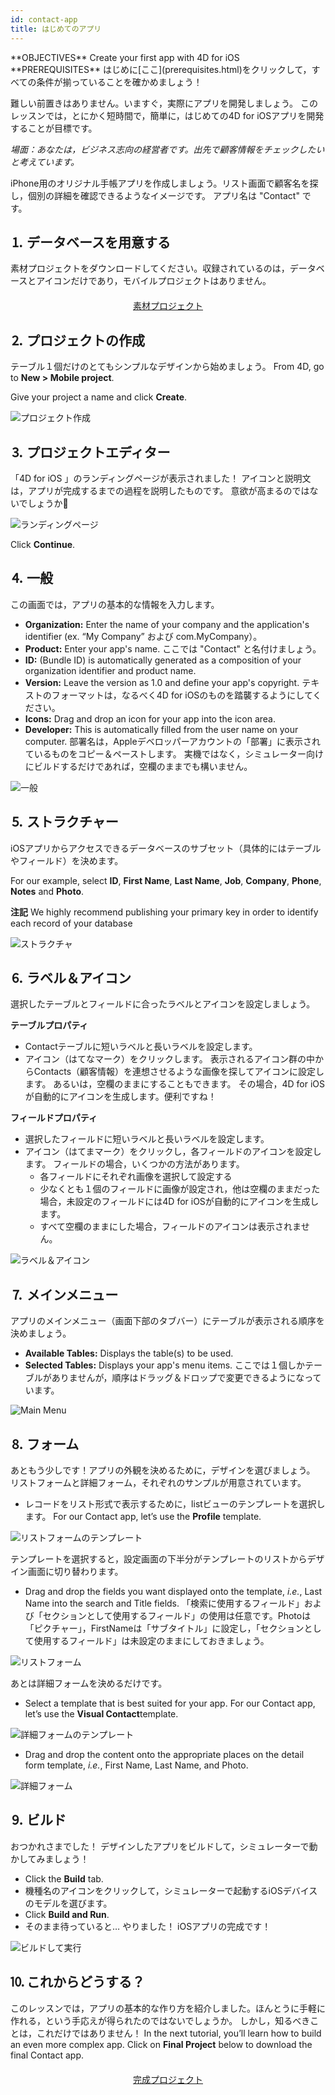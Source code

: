 ```yaml
---
id: contact-app
title: はじめてのアプリ
---
```


<div class = "objectives">
**OBJECTIVES**
Create your first app with 4D for iOS</div> <div class = "prerequisites">
**PREREQUISITES**
はじめに[ここ](prerequisites.html)をクリックして，すべての条件が揃っていることを確かめましょう！</div>

難しい前置きはありません。いますぐ，実際にアプリを開発しましょう。 このレッスンでは，とにかく短時間で，簡単に，はじめての4D for iOSアプリを開発することが目標です。

*場面：あなたは，ビジネス志向の経営者です。出先で顧客情報をチェックしたいと考えています。*

iPhone用のオリジナル手帳アプリを作成しましょう。リスト画面で顧客名を探し，個別の詳細を確認できるようなイメージです。 アプリ名は "Contact" です。

## ⒈ データベースを用意する
素材プロジェクトをダウンロードしてください。収録されているのは，データベースとアイコンだけであり，モバイルプロジェクトはありません。

<div style="text-align: center; margin-top: 20px">
  <p spaces-before="0">
    <a class="button"
href="https://github.com/4d-for-ios/tutorial-ContactApp/archive/acbb699c3c9d9edd3a8bbb715e87c17140b7e15f.zip">素材プロジェクト</a>
  </p>
</div>

## ⒉ プロジェクトの作成

テーブル１個だけのとてもシンプルなデザインから始めましょう。 From 4D, go to **New > Mobile project**.

Give your project a name and click **Create**.

![プロジェクト作成](assets/en/contact-app/Project-creation-4D-for-iOS.png)

## ⒊ プロジェクトエディター

「4D for iOS 」のランディングページが表示されました！ アイコンと説明文は，アプリが完成するまでの過程を説明したものです。 意欲が高まるのではないでしょうか🙂

![ランディングページ](assets/en/contact-app/Welcome-Screen-4D-for-iOS.png)

Click **Continue**.

## ⒋ 一般

この画面では，アプリの基本的な情報を入力します。

* **Organization:** Enter the name of your company and the application's identifier (ex. “My Company” および com.MyCompany）。
* **Product:** Enter your app's name. ここでは "Contact" と名付けましょう。
* **ID:** (Bundle ID) is automatically generated as a composition of your organization identifier and product name.
* **Version:** Leave the version as 1.0 and define your app's copyright. テキストのフォーマットは，なるべく4D for iOSのものを踏襲するようにしてください。
* **Icons:** Drag and drop an icon for your app into the icon area.
* **Developer:** This is automatically filled from the user name on your computer. 部署名は，Appleデベロッパーアカウントの「部署」に表示されているものをコピー＆ペーストします。 実機ではなく，シミュレーター向けにビルドするだけであれば，空欄のままでも構いません。

![一般](assets/en/contact-app/Contact-app-general-section-4D-for-iOS.png)

## ⒌ ストラクチャー

iOSアプリからアクセスできるデータベースのサブセット（具体的にはテーブルやフィールド）を決めます。

For our example, select **ID**, **First Name**, **Last Name**, **Job**, **Company**, **Phone**, **Notes** and **Photo**.<div class = "tips">
**注記**
We highly recommend publishing your primary key in order to identify each record of your database</div>

![ストラクチャ](assets/en/contact-app/Contact-app-structure-section-4D-for-iOS.png)

## ⒍ ラベル＆アイコン

選択したテーブルとフィールドに合ったラベルとアイコンを設定しましょう。

**テーブルプロパティ**

* Contactテーブルに短いラベルと長いラベルを設定します。
* アイコン（はてなマーク）をクリックします。 表示されるアイコン群の中からContacts（顧客情報）を連想させるような画像を探してアイコンに設定します。 あるいは，空欄のままにすることもできます。 その場合，4D for iOSが自動的にアイコンを生成します。便利ですね！

**フィールドプロパティ**

* 選択したフィールドに短いラベルと長いラベルを設定します。
* アイコン（はてまマーク）をクリックし，各フィールドのアイコンを設定します。 フィールドの場合，いくつかの方法があります。
    * 各フィールドにそれぞれ画像を選択して設定する
    * 少なくとも１個のフィールドに画像が設定され，他は空欄のままだった場合，未設定のフィールドには4D for iOSが自動的にアイコンを生成します。
    * すべて空欄のままにした場合，フィールドのアイコンは表示されません。

![ラベル＆アイコン](assets/en/contact-app/Contact-app-icons-labels-section-4D-for-iOS.png)

## ⒎ メインメニュー

アプリのメインメニュー（画面下部のタブバー）にテーブルが表示される順序を決めましょう。

* **Available Tables:** Displays the table(s) to be used.
* **Selected Tables:** Displays your app's menu items. ここでは１個しかテーブルがありませんが，順序はドラッグ＆ドロップで変更できるようになっています。

![Main Menu](assets/en/contact-app/Contact-app-main-menu-section-4D-for-iOS.png)

## ⒏ フォーム

あともう少しです！アプリの外観を決めるために，デザインを選びましょう。 リストフォームと詳細フォーム，それぞれのサンプルが用意されています。

* レコードをリスト形式で表示するために，listビューのテンプレートを選択します。 For our Contact app, let’s use the **Profile** template.

![リストフォームのテンプレート](assets/en/contact-app/ListformTemplate-form-section-4D-for-iOS.png)

テンプレートを選択すると，設定画面の下半分がテンプレートのリストからデザイン画面に切り替わります。

* Drag and drop the fields you want displayed onto the template, <i>i.e.</i>, Last Name into the search and Title fields. 「検索に使用するフィールド」および「セクションとして使用するフィールド」の使用は任意です。Photoは「ピクチャー」，FirstNameは「サブタイトル」に設定し，「セクションとして使用するフィールド」は未設定のままにしておきましょう。

![リストフォーム](assets/en/contact-app/ListformContent-form-section-4D-for-iOS.png)

あとは詳細フォームを決めるだけです。

* Select a template that is best suited for your app. For our Contact app, let’s use the **Visual Contact**template.

![詳細フォームのテンプレート](assets/en/contact-app/DetailformTemplate-form-section-4D-for-iOS.png)


* Drag and drop the content onto the appropriate places on the detail form template, <i>i.e.</i>, First Name, Last Name, and Photo.

![詳細フォーム](assets/en/contact-app/DetailformContent-form-section-4D-for-iOS.png)

## ⒐ ビルド

おつかれさまでした！ デザインしたアプリをビルドして，シミュレーターで動かしてみましょう！

* Click the **Build** tab.
* 機種名のアイコンをクリックして，シミュレーターで起動するiOSデバイスのモデルを選びます。
* Click  **Build and Run**.
* そのまま待っていると… やりました！ iOSアプリの完成です！

![ビルドして実行](assets/en/contact-app/Build-the-app-simulator.png)

## ⒑ これからどうする？

このレッスンでは，アプリの基本的な作り方を紹介しました。ほんとうに手軽に作れる，という手応えが得られたのではないでしょうか。 しかし，知るべきことは，これだけではありません！ In the next tutorial, you’ll learn how to build an even more complex app. Click on **Final Project** below to download the final Contact app.

<div style="text-align: center; margin-top: 20px; margin-bottom: 20px">
  <p spaces-before="0">
    <a class="button"
href="https://github.com/4d-for-ios/tutorial-ContactApp/releases/latest/download/tutorial-ContactApp.zip">完成プロジェクト</a>
  </p>
</div>
